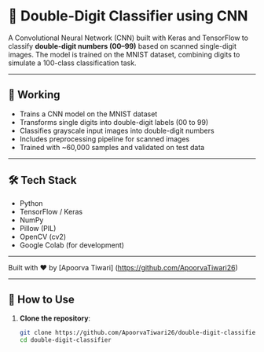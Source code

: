 # 🧠 Double-Digit Classifier using CNN

A Convolutional Neural Network (CNN) built with Keras and TensorFlow to classify **double-digit numbers (00–99)** based on scanned single-digit images. The model is trained on the MNIST dataset, combining digits to simulate a 100-class classification task.

---

## 🚀 Working

- Trains a CNN model on the MNIST dataset  
- Transforms single digits into double-digit labels (00 to 99)  
- Classifies grayscale input images into double-digit numbers  
- Includes preprocessing pipeline for scanned images  
- Trained with ~60,000 samples and validated on test data  

---

## 🛠 Tech Stack

- Python  
- TensorFlow / Keras  
- NumPy  
- Pillow (PIL)  
- OpenCV (cv2)  
- Google Colab (for development)

---

Built with ❤️ by [Apoorva Tiwari] (https://github.com/ApoorvaTiwari26)

---

## 📸 How to Use

1. **Clone the repository**:
   ```bash
   git clone https://github.com/ApoorvaTiwari26/double-digit-classifier.git
   cd double-digit-classifier
